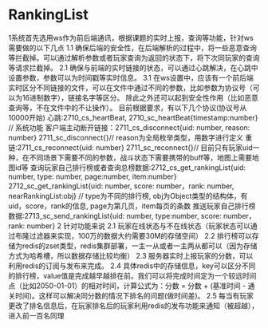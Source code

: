 # RankingList
1系统首先选用ws作为前后端通讯，根据课题的实时上报，查询等功能，针对ws需要做的以下几点
  1.1 确保后端的安全性，在后端解析的过程中，将一些恶意查询等拦截掉。可以通过解析参数或者玩家查询为返回的状态下，将下次同玩家的查询等请求拦截掉。
  2.1 确保与前端的实时链接的状态，可以通过心跳解决，在心跳中设置参数，参数可以为时间戳等实时信息。
  3.1 在ws设置中，应该有一个前后端实时区分不同链接的文件，可以在文件中通过不同的参数，比如参数为协议号（可以为16进制数字），链接名字等区分。
      除此之外还可以起到安全性作用（比如恶意查询等，不在文件中的不让操作）。
      目前根据要求，有以下几个协议(协议号从10000开始)
      心跳:2710_cs_heartBeat, 2710_sc_heartBeat{timestamp:number} // 系统功能
      客户端主动断开链接：2711_cs_disconnect{uid: number, reason: number} 2711_sc_disconnect{}// reason为全局枚举类型，用数字进行定义
      重链:2711_cs_reconnect{uid: number} 2711_sc_reconnect{}// 目前只有玩家uid一种，在不同场景下需要不同的参数，战斗状态下需要携带的buff等，地图上需要地图id等
      查询玩家自己排行榜或者查询总榜数据:2712_cs_get_rankingList{uid: number, type: number, page:number, item:number} 2712_sc_get_rankingList{uid: number, score: number，rank: number, nearRankingList:obj} 
      // type为不同的排行榜, obj为Object类型的结构体，有uid，score，rank的信息, page为第几页，item每页的条数
      推送玩家自己排行榜数据:2713_sc_send_rankingList{uid: number, type:number, score: number，rank: number}
2 针对功能来说
  2.1 玩家在线状态与不在线状态（玩家状态可以通过布隆过滤器来实现，100万的数据大约需要30M的存储空间）
  2.2 排行榜可以存储为redis的zset类型，redis集群部署，一主一从或者一主两从都可以（因为存储方式为哈希槽，所以数据存储比较均衡）
  2.3 服务器实时上报玩家的分数，可以利用redis的订阅与发布来完成。
  2.4 具体redis中的存储信息，key可以区分不同的排行榜，value值是完成越早越排在前。我们可以将完成时间定为一个较远时间点（比如2050-01-01）的相对时间，计算公式为：分数 = 分数 + (基准时间 - 通关时间)。这样可以解决同分数的情况下排名的问题(做时间差)。
  2.5 每当有玩家更改了排名信息后，在玩家排名后的玩家利用redis的发布功能来通知（被超越），进入前一百名同理
  
